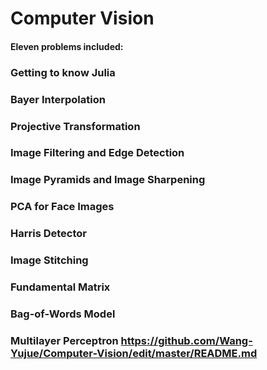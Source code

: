 # Computer Vision
#### Eleven problems included:
### Getting to know Julia
### Bayer Interpolation
### Projective Transformation
### Image Filtering and Edge Detection
### Image Pyramids and Image Sharpening
### PCA for Face Images
### Harris Detector
### Image Stitching
### Fundamental Matrix
### Bag-of-Words Model
### Multilayer Perceptron https://github.com/Wang-Yujue/Computer-Vision/edit/master/README.md
